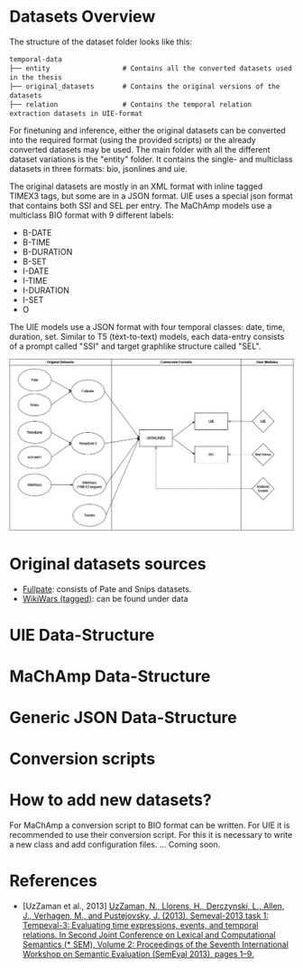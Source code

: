 # Datasets Overview

The structure of the dataset folder looks like this:

```text
temporal-data
├── entity                  # Contains all the converted datasets used in the thesis
├── original_datasets       # Contains the original versions of the datasets
├── relation                # Contains the temporal relation extraction datasets in UIE-format
```

For finetuning and inference, either the original datasets can be converted into the required format (using the provided scripts) or the already converted datasets may be used.
The main folder with all the different dataset variations is the "entity" folder.
It contains the single- and multiclass datasets in three formats: bio, jsonlines and uie.

The original datasets are mostly in an XML format with inline tagged TIMEX3 tags, but some are in a JSON format.
UIE uses a special json format that contains both SSI and SEL per entry.
The MaChAmp models use a multiclass BIO format with 9 different labels:
* B-DATE      
* B-TIME      
* B-DURATION  
* B-SET       
* I-DATE      
* I-TIME      
* I-DURATION  
* I-SET       
* O           

The UIE models use a JSON format with four temporal classes: date, time, duration, set.
Similar to T5 (text-to-text) models, each data-entry consists of a prompt called "SSI" and target graphlike structure called "SEL". 

[![Temporal Conversion Formats Overview](../docs/images/temporal-conversion-formats.png)]()

# Original datasets sources

* [Fullpate](https://zenodo.org/records/3697930#.ZBwzbi00hQI): consists of Pate and Snips datasets.
* [WikiWars (tagged)](https://github.com/satya77/Transformer_Temporal_Tagger): can be found under data


# UIE Data-Structure

# MaChAmp Data-Structure

# Generic JSON Data-Structure

# Conversion scripts

# How to add new datasets?
For MaChAmp a conversion script to BIO format can be written.
For UIE it is recommended to use their conversion script.
For this it is necessary to write a new class and add configuration files.
... Coming soon.

# References
* [UzZaman et al., 2013] [UzZaman, N., Llorens, H., Derczynski, L., Allen, J., Verhagen, M., and Pustejovsky, J. (2013). Semeval-2013 task 1: Tempeval-3: Evaluating time expressions, events, and temporal relations. In Second Joint Conference on Lexical and Computational Semantics (* SEM), Volume 2: Proceedings of the Seventh International Workshop on Semantic Evaluation (SemEval 2013), pages 1–9. ](https://aclanthology.org/S13-2001.pdf)
